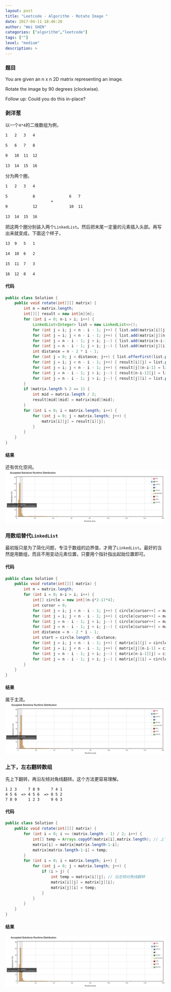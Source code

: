 ```yaml
---
layout: post
title: "Leetcode - Algorithm - Rotate Image "
date: 2017-04-11 18:46:28
author: "Wei SHEN"
categories: ["algorithm","leetcode"]
tags: [""]
level: "medium"
description: >
---
```


### 题目
You are given an n x n 2D matrix representing an image.

Rotate the image by 90 degrees (clockwise).

Follow up:
Could you do this in-place?

### 剥洋葱
以一个`4*4`的二维数组为例，
```
1	2	3	4

5	6	7	8

9	10	11	12

13	14	15	16
```
分为两个圈，
```
1	2	3	4

5			8               6	7
                    +
9			12              10	11

13	14	15	16
```
把这两个圈分别装入两个`LinkedList`。然后把末尾一定量的元素插入头部。再写出来就变成，下面这个样子，
```
13	9	5	1

14	10	6	2

15	11	7	3

16	12	8	4
```

#### 代码
```java
public class Solution {
    public void rotate(int[][] matrix) {
        int n = matrix.length;
        int[][] result = new int[n][n];
        for (int i = 0; n-i > i; i++) {
            LinkedList<Integer> list = new LinkedList<>();
            for (int j = i; j < n - i - 1; j++) { list.add(matrix[i][j]); }
            for (int j = i; j < n - i - 1; j++) { list.add(matrix[j][n-i-1]); }
            for (int j = n - i - 1; j > i; j--) { list.add(matrix[n-i-1][j]); }
            for (int j = n - i - 1; j > i; j--) { list.add(matrix[j][i]); }
            int distance = n - 2 * i - 1;
            for (int j = 0; j < distance; j++) { list.offerFirst(list.pollLast()); }
            for (int j = i; j < n - i - 1; j++) { result[i][j] = list.poll(); }
            for (int j = i; j < n - i - 1; j++) { result[j][n-i-1] = list.poll(); }
            for (int j = n - i - 1; j > i; j--) { result[n-i-1][j] = list.poll(); }
            for (int j = n - i - 1; j > i; j--) { result[j][i] = list.poll(); }
        }
        if (matrix.length % 2 == 1) {
            int mid = matrix.length / 2;
            result[mid][mid] = matrix[mid][mid];
        }
        for (int i = 0; i < matrix.length; i++) {
            for (int j = 0; j < matrix.length; j++) {
                matrix[i][j] = result[i][j];
            }
        }
    }
}
```

#### 结果
还有优化空间。
![rotate-image-1](/images/leetcode/rotate-image-1.png)


### 用数组替代`LinkedList`
最初版只是为了简化问题，专注于数组的边界值，才用了`LinkedList`。最好的当然是用数组，而且不用变动元素位置，只要用个指针指出起始位置即可。

#### 代码
```java
public class Solution {
    public void rotate(int[][] matrix) {
        int n = matrix.length;
        for (int i = 0; n-i > i; i++) {
            int[] circle = new int[(n-i*2-1)*4];
            int cursor = 0;
            for (int j = i; j < n - i - 1; j++) { circle[cursor++] = matrix[i][j]; }
            for (int j = i; j < n - i - 1; j++) { circle[cursor++] = matrix[j][n-i-1]; }
            for (int j = n - i - 1; j > i; j--) { circle[cursor++] = matrix[n-i-1][j]; }
            for (int j = n - i - 1; j > i; j--) { circle[cursor++] = matrix[j][i]; }
            int distance = n - 2 * i - 1;
            int start = circle.length - distance;
            for (int j = i; j < n - i - 1; j++) { matrix[i][j] = circle[start++ % circle.length]; }
            for (int j = i; j < n - i - 1; j++) { matrix[j][n-i-1] = circle[start++ % circle.length]; }
            for (int j = n - i - 1; j > i; j--) { matrix[n-i-1][j] = circle[start++ % circle.length]; }
            for (int j = n - i - 1; j > i; j--) { matrix[j][i] = circle[start++ % circle.length]; }
        }
    }
}
```

#### 结果
属于主流。
![rotate-image-2](/images/leetcode/rotate-image-2.png)


### 上下，左右翻转数组
先上下翻转，再沿左倾对角线翻转。这个方法更容易理解。
```
1 2 3     7 8 9     7 4 1
4 5 6  => 4 5 6  => 8 5 2
7 8 9     1 2 3     9 6 3
```

#### 代码
```java
public class Solution {
    public void rotate(int[][] matrix) {
        for (int i = 0; i <= (matrix.length - 1) / 2; i++) {
            int[] temp = Arrays.copyOf(matrix[i],matrix.length); // 上下翻转
            matrix[i] = matrix[matrix.length-1-i];
            matrix[matrix.length-1-i] = temp;
        }
        for (int i = 0; i < matrix.length; i++) {
            for (int j = 0; j < matrix.length; j++) {
                if (i > j) {
                    int temp = matrix[i][j]; // 沿左倾对角线翻转
                    matrix[i][j] = matrix[j][i];
                    matrix[j][i] = temp;
                }
            }
        }
    }
}
```

#### 结果
![rotate-image-3](/images/leetcode/rotate-image-3.png)
